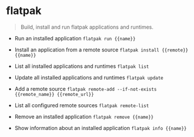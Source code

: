 # flatpak
> Build, install and run flatpak applications and runtimes.

- Run an installed application
`flatpak run {{name}}`

- Install an application from a remote source
`flatpak install {{remote}} {{name}}`

- List all installed applications and runtimes
`flatpak list`

- Update all installed applications and runtimes
`flatpak update`

- Add a remote source
`flatpak remote-add --if-not-exists {{remote_name}} {{remote_url}}`

- List all configured remote sources
`flatpak remote-list`

- Remove an installed application
`flatpak remove {{name}}`

- Show information about an installed application
`flatpak info {{name}}`
